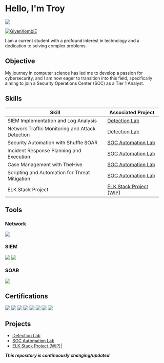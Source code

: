 # Hello, I'm Troy
<a href="https://www.linkedin.com/in/troyroever/"><img src="https://img.shields.io/badge/-LinkedIn-0072b1?&style=for-the-badge&logo=linkedin&logoColor=white" /></a>

<a href="https://app.hackthebox.com/profile/1724001"> ![GivenXombiE](https://www.hackthebox.eu/badge/image/1724001)</a>

I am a current student with a profound interest in technology and a dedication to solving complex problems.

## Objective

My journey in computer science has led me to develop a passion for cybersecurity, and I am now eager to transition into this field, specifically aiming to join a Security Operations Center (SOC) as a Tier 1 Analyst.

## Skills


| Skill                                         | Associated Project         |
|-----------------------------------------------|----------------------------|
| SIEM Implementation and Log Analysis          | <a href="https://github.com/GivenXombiE/Detection-Lab">Detection Lab </a>|
| Network Traffic Monitoring and Attack Detection | <a href="https://github.com/GivenXombiE/Detection-Lab">Detection Lab </a>|
| Security Automation with Shuffle SOAR         | <a href="https://github.com/GivenXombiE/SOC-Automation">SOC Automation Lab </a>|
| Incident Response Planning and Execution      | <a href="https://github.com/GivenXombiE/SOC-Automation">SOC Automation Lab </a>|
| Case Management with TheHive                  | <a href="https://github.com/GivenXombiE/SOC-Automation">SOC Automation Lab </a>|
| Scripting and Automation for Threat Mitigation | <a href="https://github.com/GivenXombiE/SOC-Automation">SOC Automation Lab </a>|
| ELK Stack Project                               | <a href="https://github.com/GivenXombiE/ELK-Stack-Project">ELK Stack Project (WIP)</a>|

## Tools


### Network
<div>
    <img src="https://img.shields.io/badge/-Wireshark-1679A7?&style=for-the-badge&logo=Wireshark&logoColor=white" />
</div>


### SIEM
<div>
    <img src="https://img.shields.io/badge/-Splunk-000000?&style=for-the-badge&logo=Splunk&logoColor=white" />
    <img src="https://img.shields.io/badge/-Wazuh-0000FF?&style=for-the-badge&logo=Wazuh&logoColor=white" />
    
</div>

### SOAR
<div>
    <img src="https://img.shields.io/badge/-Shuffle-00000?&style=for-the-badge&logo=Splunk&logoColor=white" />
</div>

## Certifications

<div>
<img src="https://img.shields.io/badge/-CSCP-FF0000?&style=for-the-badge&logo=CompTIA&logoColor=white" />
<img src="https://img.shields.io/badge/-CCAP-4D4D4D?&style=for-the-badge&logo=CompTIA&logoColor=white" />
<img src="https://img.shields.io/badge/-Cloud%2B-007ACC?&style=for-the-badge&logo=CompTIA&logoColor=white" />
<img src="https://img.shields.io/badge/-Security%2B-FF0000?&style=for-the-badge&logo=CompTIA&logoColor=white" />
<img src="https://img.shields.io/badge/-Network%2B-007ACC?&style=for-the-badge&logo=CompTIA&logoColor=white" />
<img src="https://img.shields.io/badge/-A%2B-4D4D4D?&style=for-the-badge&logo=CompTIA&logoColor=white" />
<img src="https://img.shields.io/badge/-CIOS-FF0000?&style=for-the-badge&logo=CompTIA&logoColor=white" />
<img src="https://img.shields.io/badge/-CSIS-007ACC?&style=for-the-badge&logo=CompTIA&logoColor=white" />
</div>

## Projects
- <a href="https://github.com/GivenXombiE/Detection-Lab/blob/main/README.md">Detection Lab </a>
- <a href="https://github.com/GivenXombiE/SOC-Automation">SOC Automation Lab </a>
- <a href="https://github.com/GivenXombiE/ELK-Stack-Project">ELK Stack Project (WIP)</a>|

*****This repository is continuously changing/updated*****
